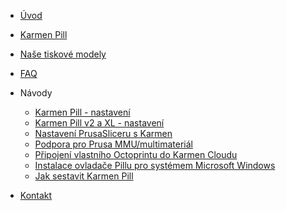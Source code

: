<!-- docs/cs/_sidebar.md -->

* [Úvod](/)

* [Karmen Pill](karmen-pill-obsah-baleni.md)

* [Naše tiskové modely](tiskove-modely.md)

* [FAQ](faq.md)

* Návody

  <!-- * [Jak si sestavit vlastní Karmen](jak-se-sestavit-vlastni-karmen.md) -->
  * [Karmen Pill - nastavení](karmen-pill-nastaveni.md)
  * [Karmen Pill v2 a XL - nastavení](karmen-pill-v2-pill-xl-nastaveni.md)
  * [Nastavení PrusaSliceru s Karmen](prusaslicer-gcode-upload.md)
  * [Podpora pro Prusa MMU/multimateriál](konfigurace-pill-podpora-mmu.md)
  * [Připojení vlastního Octoprintu do Karmen Cloudu](pripojeni-octoprintu-do-karmen-cloudu.md)
  * [Instalace ovladače Pillu pro systémem Microsoft Windows](windows.md)
  * [Jak sestavit Karmen Pill](sestaveni-karmen-pill.md)

* [Kontakt](/)